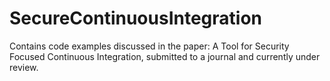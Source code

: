 # SecureContinuousIntegration
Contains code examples discussed in the paper: A Tool for Security Focused Continuous Integration, submitted to a journal and currently under review.
